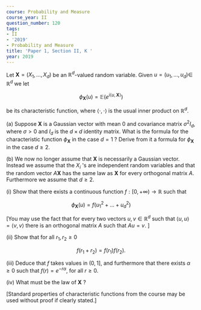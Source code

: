 ```yaml
---
course: Probability and Measure
course_year: II
question_number: 120
tags:
- II
- '2019'
- Probability and Measure
title: 'Paper 1, Section II, K '
year: 2019
---
```




Let $\mathbf{X}=\left(X_{1}, \ldots, X_{d}\right)$ be an $\mathbb{R}^{d}$-valued random variable. Given $u=\left(u_{1}, \ldots, u_{d}\right) \in$ $\mathbb{R}^{d}$ we let

$$\phi_{\mathbf{X}}(u)=\mathbb{E}\left(e^{i\langle u, \mathbf{X}\rangle}\right)$$

be its characteristic function, where $\langle\cdot, \cdot\rangle$ is the usual inner product on $\mathbb{R}^{d}$.

(a) Suppose $\mathbf{X}$ is a Gaussian vector with mean 0 and covariance matrix $\sigma^{2} I_{d}$, where $\sigma>0$ and $I_{d}$ is the $d \times d$ identity matrix. What is the formula for the characteristic function $\phi_{\mathbf{X}}$ in the case $d=1$ ? Derive from it a formula for $\phi_{\mathbf{X}}$ in the case $d \geqslant 2$.

(b) We now no longer assume that $\mathbf{X}$ is necessarily a Gaussian vector. Instead we assume that the $X_{i}$ 's are independent random variables and that the random vector $A \mathbf{X}$ has the same law as $\mathbf{X}$ for every orthogonal matrix $A$. Furthermore we assume that $d \geqslant 2$.

(i) Show that there exists a continuous function $f:[0,+\infty) \rightarrow \mathbb{R}$ such that

$$\phi_{\mathbf{X}}(u)=f\left(u_{1}^{2}+\ldots+u_{d}^{2}\right)$$

[You may use the fact that for every two vectors $u, v \in \mathbb{R}^{d}$ such that $\langle u, u\rangle=\langle v, v\rangle$ there is an orthogonal matrix $A$ such that $A u=v$. ]

(ii) Show that for all $r_{1}, r_{2} \geqslant 0$

$$f\left(r_{1}+r_{2}\right)=f\left(r_{1}\right) f\left(r_{2}\right) .$$

(iii) Deduce that $f$ takes values in $(0,1]$, and furthermore that there exists $\alpha \geqslant 0$ such that $f(r)=e^{-r \alpha}$, for all $r \geqslant 0$.

(iv) What must be the law of $\mathbf{X}$ ?

[Standard properties of characteristic functions from the course may be used without proof if clearly stated.]